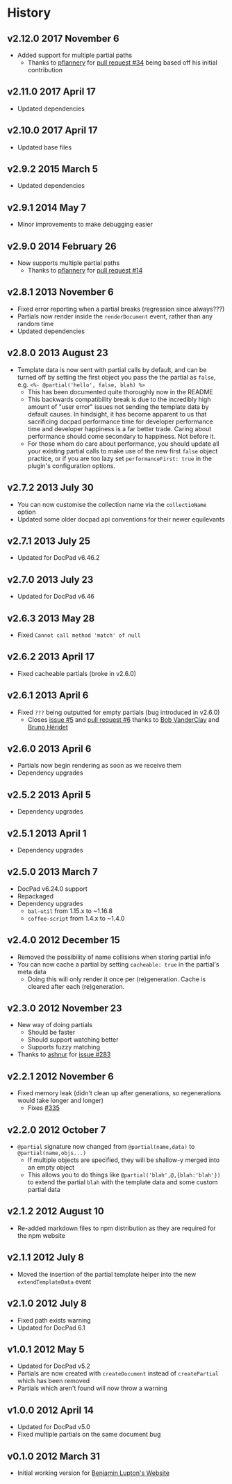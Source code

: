 # History

## v2.12.0 2017 November 6
- Added support for multiple partial paths
  - Thanks to [pflannery](https://github.com/pflannery) for [pull request #34](https://github.com/docpad/docpad-plugin-partials/pull/34) being based off his initial contribution

## v2.11.0 2017 April 17
- Updated dependencies

## v2.10.0 2017 April 17
- Updated base files

## v2.9.2 2015 March 5
- Updated dependencies

## v2.9.1 2014 May 7
- Minor improvements to make debugging easier

## v2.9.0 2014 February 26
- Now supports multiple partial paths
	- Thanks to [pflannery](https://github.com/pflannery) for [pull request #14](https://github.com/docpad/docpad-plugin-partials/pull/14)

## v2.8.1 2013 November 6
- Fixed error reporting when a partial breaks (regression since always???)
- Partials now render inside the `renderDocument` event, rather than any random time
- Updated dependencies

## v2.8.0 2013 August 23
- Template data is now sent with partial calls by default, and can be turned off by setting the first object you pass the the partial as `false`, e.g. `<%- @partial('hello', false, blah) %>`
	- This has been documented quite thoroughly now in the README
	- This backwards compatibility break is due to the incredibly high amount of "user error" issues not sending the template data by default causes. In hindsight, it has become apparent to us that sacrificing docpad performance time for developer performance time and developer happiness is a far better trade. Caring about performance should come secondary to happiness. Not before it.
	- For those whom do care about performance, you should update all your existing partial calls to make use of the new first `false` object practice, or if you are too lazy set `performanceFirst: true` in the plugin's configuration options.

## v2.7.2 2013 July 30
- You can now customise the collection name via the `collectioName` option
- Updated some older docpad api conventions for their newer equilevants

## v2.7.1 2013 July 25
- Updated for DocPad v6.46.2

## v2.7.0 2013 July 23
- Updated for DocPad v6.46

## v2.6.3 2013 May 28
- Fixed `Cannot call method 'match' of null`

## v2.6.2 2013 April 17
- Fixed cacheable partials (broke in v2.6.0)

## v2.6.1 2013 April 6
- Fixed `???` being outputted for empty partials (bug introduced in v2.6.0)
	- Closes [issue #5](https://github.com/docpad/docpad-plugin-partials/issues/5) and [pull request #6](https://github.com/docpad/docpad-plugin-partials/pull/6) thanks to [Bob VanderClay](https://github.com/takitapart) and [Bruno Héridet](https://github.com/Delapouite)

## v2.6.0 2013 April 6
- Partials now begin rendering as soon as we receive them
- Dependency upgrades

## v2.5.2 2013 April 5
- Dependency upgrades

## v2.5.1 2013 April 1
- Dependency upgrades

## v2.5.0 2013 March 7
- DocPad v6.24.0 support
- Repackaged
- Dependency upgrades
	-  `bal-util` from 1.15.x to ~1.16.8
	-  `coffee-script` from 1.4.x to ~1.4.0

## v2.4.0 2012 December 15
- Removed the possibility of name collisions when storing partial info
- You can now cache a partial by setting `cacheable: true` in the partial's meta data
	- Doing this will only render it once per (re)generation. Cache is cleared after each (re)generation.

## v2.3.0 2012 November 23
- New way of doing partials
	- Should be faster
	- Should support watching better
	- Supports fuzzy matching
- Thanks to [ashnur](https://github.com/ashnur) for [issue #283](https://github.com/bevry/docpad/issues/283)

## v2.2.1 2012 November 6
- Fixed memory leak (didn't clean up after generations, so regenerations would take longer and longer)
	- Fixes [#335](https://github.com/bevry/docpad/issues/335)

## v2.2.0 2012 October 7
- `@partial` signature now changed from `@partial(name,data)` to `@partial(name,objs...)`
	- If multiple objects are specified, they will be shallow-y merged into an empty object
	- This allows you to do things like `@partial('blah',@,{blah:'blah'})` to extend the partial `blah` with the template data and some custom partial data

## v2.1.2 2012 August 10
- Re-added markdown files to npm distribution as they are required for the npm website

## v2.1.1 2012 July 8
- Moved the insertion of the partial template helper into the new `extendTemplateData` event

## v2.1.0 2012 July 8
- Fixed path exists warning
- Updated for DocPad 6.1

## v1.0.1 2012 May 5
- Updated for DocPad v5.2
- Partials are now created with `createDocument` instead of `createPartial` which has been removed
- Partials which aren't found will now throw a warning

## v1.0.0 2012 April 14
- Updated for DocPad v5.0
- Fixed multiple partials on the same document bug

## v0.1.0 2012 March 31
- Initial working version for [Benjamin Lupton's Website](https://github.com/balupton/balupton.docpad)
